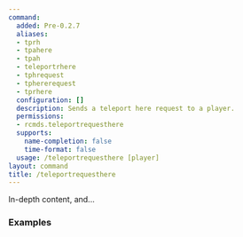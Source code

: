 ```yaml
---
command:
  added: Pre-0.2.7
  aliases:
  - tprh
  - tpahere
  - tpah
  - teleportrhere
  - tphrequest
  - tphererequest
  - tprhere
  configuration: []
  description: Sends a teleport here request to a player.
  permissions:
  - rcmds.teleportrequesthere
  supports:
    name-completion: false
    time-format: false
  usage: /teleportrequesthere [player]
layout: command
title: /teleportrequesthere
---
```


In-depth content, and...

### Examples

